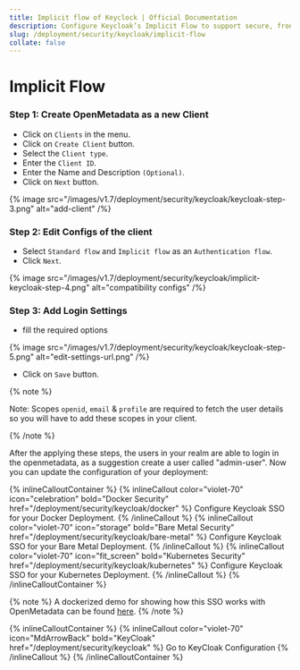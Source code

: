 ```yaml
---
title: Implicit flow of Keyclock | Official Documentation
description: Configure Keycloak’s Implicit Flow to support secure, frontend-based token issuance for fast browser-based authentication workflows.
slug: /deployment/security/keycloak/implicit-flow
collate: false
---
```


# Implicit Flow 

### Step 1: Create OpenMetadata as a new Client

- Click on `Clients` in the menu.
- Click on `Create Client` button.
- Select the `Client type`.
- Enter the `Client ID`.
- Enter the Name and Description `(Optional)`.
- Click on `Next` button.

{% image src="/images/v1.7/deployment/security/keycloak/keycloak-step-3.png" alt="add-client" /%}

### Step 2: Edit Configs of the client

- Select `Standard flow` and `Implicit flow` as an `Authentication flow`.
- Click `Next`.

{% image src="/images/v1.7/deployment/security/keycloak/implicit-keycloak-step-4.png" alt="compatibility configs" /%}

### Step 3: Add Login Settings
- fill the required options

{% image src="/images/v1.7/deployment/security/keycloak/keycloak-step-5.png" alt="edit-settings-url.png" /%}

- Click on `Save` button.

{% note %}

Note: Scopes `openid`, `email` & `profile` are required to fetch the user details so you will have to add these scopes in your client.

{% /note %}




After the applying these steps, the users in your realm are able to login in the openmetadata, as a suggestion create a user called "admin-user". Now you can update the configuration of your deployment:

{% inlineCalloutContainer %}
  {% inlineCallout
    color="violet-70"
    icon="celebration"
    bold="Docker Security"
    href="/deployment/security/keycloak/docker" %}
    Configure Keycloak SSO for your Docker Deployment.
  {% /inlineCallout %}
  {% inlineCallout
    color="violet-70"
    icon="storage"
    bold="Bare Metal Security"
    href="/deployment/security/keycloak/bare-metal" %}
    Configure Keycloak SSO for your Bare Metal Deployment.
  {% /inlineCallout %}
  {% inlineCallout
    color="violet-70"
    icon="fit_screen"
    bold="Kubernetes Security"
    href="/deployment/security/keycloak/kubernetes" %}
    Configure Keycloak SSO for your Kubernetes Deployment.
  {% /inlineCallout %}
{% /inlineCalloutContainer %}

{% note %}
A dockerized demo for showing how this SSO works with OpenMetadata can be found [here](https://github.com/open-metadata/openmetadata-demo/tree/main/keycloak-sso).
{% /note %}


{% inlineCalloutContainer %}
  {% inlineCallout
    color="violet-70"
    icon="MdArrowBack"
    bold="KeyCloak"
    href="/deployment/security/keycloak" %}
    Go to KeyCloak Configuration
  {% /inlineCallout %}
{% /inlineCalloutContainer %}